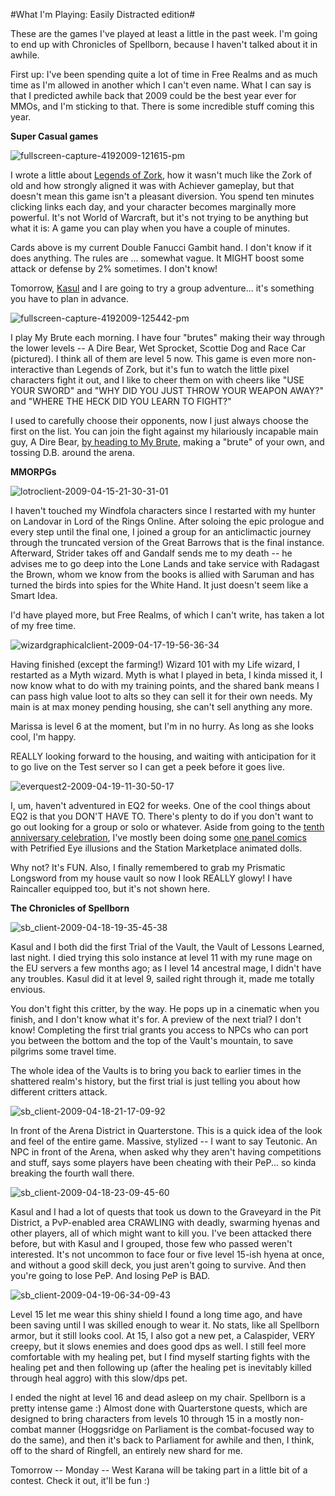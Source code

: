 #What I'm Playing: Easily Distracted edition#

These are the games I've played at least a little in the past week. I'm going to end up with Chronicles of Spellborn, because I haven't talked about it in awhile.

First up: I've been spending quite a lot of time in Free Realms and as much time as I'm allowed in another which I can't even name. What I can say is that I predicted awhile back that 2009 could be the best year ever for MMOs, and I'm sticking to that. There is some incredible stuff coming this year.

**Super Casual games**

![fullscreen-capture-4192009-121615-pm](http://westkarana.com/wp-content/uploads/2009/04/fullscreen-capture-4192009-121615-pm.jpg "fullscreen-capture-4192009-121615-pm")

I wrote a little about [Legends of Zork](http://westkarana.com/index.php/2009/04/17/achiever-games-legends-of-zork-and-progress-quest/), how it wasn't much like the Zork of old and how strongly aligned it was with Achiever gameplay, but that doesn't mean this game isn't a pleasant diversion. You spend ten minutes clicking links each day, and your character becomes marginally more powerful. It's not World of Warcraft, but it's not trying to be anything but what it is: A game you can play when you have a couple of minutes.

Cards above is my current Double Fanucci Gambit hand. I don't know if it does anything. The rules are ... somewhat vague. It MIGHT boost some attack or defense by 2% sometimes. I don't know!

Tomorrow, [Kasul](http://shatteredblog.wordpress.com) and I are going to try a group adventure... it's something you have to plan in advance.

![fullscreen-capture-4192009-125442-pm](http://westkarana.com/wp-content/uploads/2009/04/fullscreen-capture-4192009-125442-pm.jpg "fullscreen-capture-4192009-125442-pm")

I play My Brute each morning. I have four "brutes" making their way through the lower levels -- A Dire Bear, Wet Sprocket, Scottie Dog and Race Car (pictured). I think all of them are level 5 now. This game is even more non-interactive than Legends of Zork, but it's fun to watch the little pixel characters fight it out, and I like to cheer them on with cheers like "USE YOUR SWORD" and "WHY DID YOU JUST THROW YOUR WEAPON AWAY?" and "WHERE THE HECK DID YOU LEARN TO FIGHT?"

I used to carefully choose their opponents, now I just always choose the first on the list. You can join the fight against my hilariously incapable main guy, A Dire Bear, [by heading to My Brute](http://a-dire-bear.mybrute.com/), making a "brute" of your own, and tossing D.B. around the arena.

**MMORPGs**

![lotroclient-2009-04-15-21-30-31-01](http://westkarana.com/wp-content/uploads/2009/04/lotroclient-2009-04-15-21-30-31-01.jpg "lotroclient-2009-04-15-21-30-31-01")

I haven't touched my Windfola characters since I restarted with my hunter on Landovar in Lord of the Rings Online. After soloing the epic prologue and every step until the final one, I joined a group for an anticlimactic journey through the truncated version of the Great Barrows that is the final instance. Afterward, Strider takes off and Gandalf sends me to my death -- he advises me to go deep into the Lone Lands and take service with Radagast the Brown, whom we know from the books is allied with Saruman and has turned the birds into spies for the White Hand. It just doesn't seem like a Smart Idea.

I'd have played more, but Free Realms, of which I can't write, has taken a lot of my free time.

![wizardgraphicalclient-2009-04-17-19-56-36-34](http://westkarana.com/wp-content/uploads/2009/04/wizardgraphicalclient-2009-04-17-19-56-36-34.jpg "wizardgraphicalclient-2009-04-17-19-56-36-34")

Having finished (except the farming!) Wizard 101 with my Life wizard, I restarted as a Myth wizard. Myth is what I played in beta, I kinda missed it, I now know what to do with my training points, and the shared bank means I can pass high value loot to alts so they can sell it for their own needs. My main is at max money pending housing, she can't sell anything any more.

Marissa is level 6 at the moment, but I'm in no hurry. As long as she looks cool, I'm happy.

REALLY looking forward to the housing, and waiting with anticipation for it to go live on the Test server so I can get a peek before it goes live.

![everquest2-2009-04-19-11-30-50-17](http://westkarana.com/wp-content/uploads/2009/04/everquest2-2009-04-19-11-30-50-17.jpg "everquest2-2009-04-19-11-30-50-17")

I, um, haven't adventured in EQ2 for weeks. One of the cool things about EQ2 is that you DON'T HAVE TO. There's plenty to do if you don't want to go out looking for a group or solo or whatever. Aside from going to the [tenth anniversary celebration](http://westkarana.com/index.php/2009/04/17/happy-10th-birthday-everquest/), I've mostly been doing some [one panel comics](http://westkarana.com/index.php/category/general/humor/one-panel-comix/) with Petrified Eye illusions and the Station Marketplace animated dolls.

Why not? It's FUN. Also, I finally remembered to grab my Prismatic Longsword from my house vault so now I look REALLY glowy! I have Raincaller equipped too, but it's not shown here.

**The Chronicles of Spellborn**

![sb_client-2009-04-18-19-35-45-38](http://westkarana.com/wp-content/uploads/2009/04/sb_client-2009-04-18-19-35-45-38.jpg "sb_client-2009-04-18-19-35-45-38")

Kasul and I both did the first Trial of the Vault, the Vault of Lessons Learned, last night. I died trying this solo instance at level 11 with my rune mage on the EU servers a few months ago; as I level 14 ancestral mage, I didn't have any troubles. Kasul did it at level 9, sailed right through it, made me totally envious.

You don't fight this critter, by the way. He pops up in a cinematic when you finish, and I don't know what it's for. A preview of the next trial? I don't know! Completing the first trial grants you access to NPCs who can port you between the bottom and the top of the Vault's mountain, to save pilgrims some travel time.

The whole idea of the Vaults is to bring you back to earlier times in the shattered realm's history, but the first trial is just telling you about how different critters attack.

![sb_client-2009-04-18-21-17-09-92](http://westkarana.com/wp-content/uploads/2009/04/sb_client-2009-04-18-21-17-09-92.jpg "sb_client-2009-04-18-21-17-09-92")

In front of the Arena District in Quarterstone. This is a quick idea of the look and feel of the entire game. Massive, stylized -- I want to say Teutonic. An NPC in front of the Arena, when asked why they aren't having competitions and stuff, says some players have been cheating with their PeP... so kinda breaking the fourth wall there.

![sb_client-2009-04-18-23-09-45-60](http://westkarana.com/wp-content/uploads/2009/04/sb_client-2009-04-18-23-09-45-60.jpg "sb_client-2009-04-18-23-09-45-60")

Kasul and I had a lot of quests that took us down to the Graveyard in the Pit District, a PvP-enabled area CRAWLING with deadly, swarming hyenas and other players, all of which might want to kill you. I've been attacked there before, but with Kasul and I grouped, those few who passed weren't interested. It's not uncommon to face four or five level 15-ish hyena at once, and without a good skill deck, you just aren't going to survive. And then you're going to lose PeP. And losing PeP is BAD.

![sb_client-2009-04-19-06-34-09-43](http://westkarana.com/wp-content/uploads/2009/04/sb_client-2009-04-19-06-34-09-43.jpg "sb_client-2009-04-19-06-34-09-43")

Level 15 let me wear this shiny shield I found a long time ago, and have been saving until I was skilled enough to wear it. No stats, like all Spellborn armor, but it still looks cool. At 15, I also got a new pet, a Calaspider, VERY creepy, but it slows enemies and does good dps as well. I still feel more comfortable with my healing pet, but I find myself starting fights with the healing pet and then following up (after the healing pet is inevitably killed through heal aggro) with this slow/dps pet.

I ended the night at level 16 and dead asleep on my chair. Spellborn is a pretty intense game :) Almost done with Quarterstone quests, which are designed to bring characters from levels 10 through 15 in a mostly non-combat manner (Hoggsridge on Parliament is the combat-focused way to do the same), and then it's back to Parliament for awhile and then, I think, off to the shard of Ringfell, an entirely new shard for me.

Tomorrow -- Monday -- West Karana will be taking part in a little bit of a contest. Check it out, it'll be fun :)

